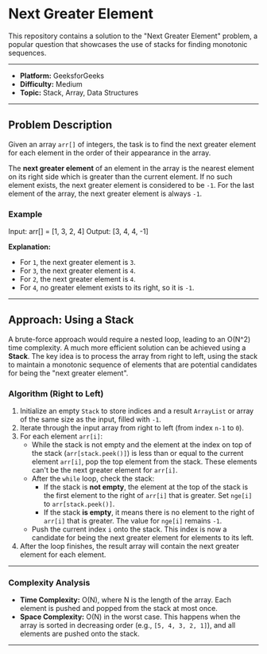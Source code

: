 # Next Greater Element

This repository contains a solution to the "Next Greater Element" problem, a popular question that showcases the use of stacks for finding monotonic sequences.

---

- **Platform:** GeeksforGeeks
- **Difficulty:** Medium
- **Topic:** Stack, Array, Data Structures

---

## Problem Description

Given an array `arr[]` of integers, the task is to find the next greater element for each element in the order of their appearance in the array.

The **next greater element** of an element in the array is the nearest element on its right side which is greater than the current element. If no such element exists, the next greater element is considered to be `-1`. For the last element of the array, the next greater element is always `-1`.

### Example
Input: arr[] = [1, 3, 2, 4]
Output: [3, 4, 4, -1]


**Explanation:**
- For `1`, the next greater element is `3`.
- For `3`, the next greater element is `4`.
- For `2`, the next greater element is `4`.
- For `4`, no greater element exists to its right, so it is `-1`.

---

## Approach: Using a Stack

A brute-force approach would require a nested loop, leading to an O(N^2) time complexity. A much more efficient solution can be achieved using a **Stack**. The key idea is to process the array from right to left, using the stack to maintain a monotonic sequence of elements that are potential candidates for being the "next greater element".

### Algorithm (Right to Left)

1.  Initialize an empty `Stack` to store indices and a result `ArrayList` or array of the same size as the input, filled with `-1`.
2.  Iterate through the input array from right to left (from index `n-1` to `0`).
3.  For each element `arr[i]`:
    -   While the stack is not empty and the element at the index on top of the stack (`arr[stack.peek()]`) is less than or equal to the current element `arr[i]`, pop the top element from the stack. These elements can't be the next greater element for `arr[i]`.
    -   After the `while` loop, check the stack:
        -   If the stack is **not empty**, the element at the top of the stack is the first element to the right of `arr[i]` that is greater. Set `nge[i]` to `arr[stack.peek()]`.
        -   If the stack **is empty**, it means there is no element to the right of `arr[i]` that is greater. The value for `nge[i]` remains `-1`.
    -   Push the current index `i` onto the stack. This index is now a candidate for being the next greater element for elements to its left.
4.  After the loop finishes, the result array will contain the next greater element for each element.

---

### Complexity Analysis

-   **Time Complexity:** O(N), where N is the length of the array. Each element is pushed and popped from the stack at most once.
-   **Space Complexity:** O(N) in the worst case. This happens when the array is sorted in decreasing order (e.g., `[5, 4, 3, 2, 1]`), and all elements are pushed onto the stack.

---
